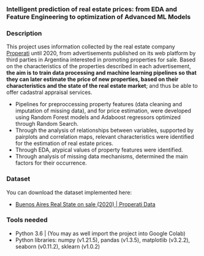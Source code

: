 ### Intelligent prediction of real estate prices: from EDA and Feature Engineering to optimization of Advanced ML Models

### Description
   This project uses information collected by the real estate company [Properati](properati.com.ar/data/) until 2020, from advertisements published on its web platform by third parties in Argentina interested in promoting properties for sale. Based on the characteristics of the properties described in each advertisement, **the aim is to train data processing and machine learning pipelines so that they can later estimate the price of new properties, based on their characteristics and the state of the real estate market**; and thus be able to offer cadastral appraisal services.
   
   * Pipelines for preproccessing property features (data cleaning and imputation of missing data), and for price estimation, were developed using Random Forest models and Adaboost regressors optimized through Random Search.
   * Through the analysis of relationships between variables, supported by pairplots and correlation maps, relevant characteristics were identified for the estimation of real estate prices.
   * Through EDA, atypical values of property features were identified.
   * Through analysis of missing data mechanisms, determined the main factors for their occurrence.

### Dataset
You can download the dataset implemented here: 
  * [Buenos Aires Real State on sale (2020) | Properati Data](https://www.kaggle.com/datasets/alejandromendivil/bsas-realstate-on-sale)

### Tools needed
  * Python 3.6 | (You may as well import the project into Google Colab)
  * Python libraries: numpy (v1.21.5), pandas (v1.3.5), matplotlib (v3.2.2), seaborn (v0.11.2), sklearn (v1.0.2)

